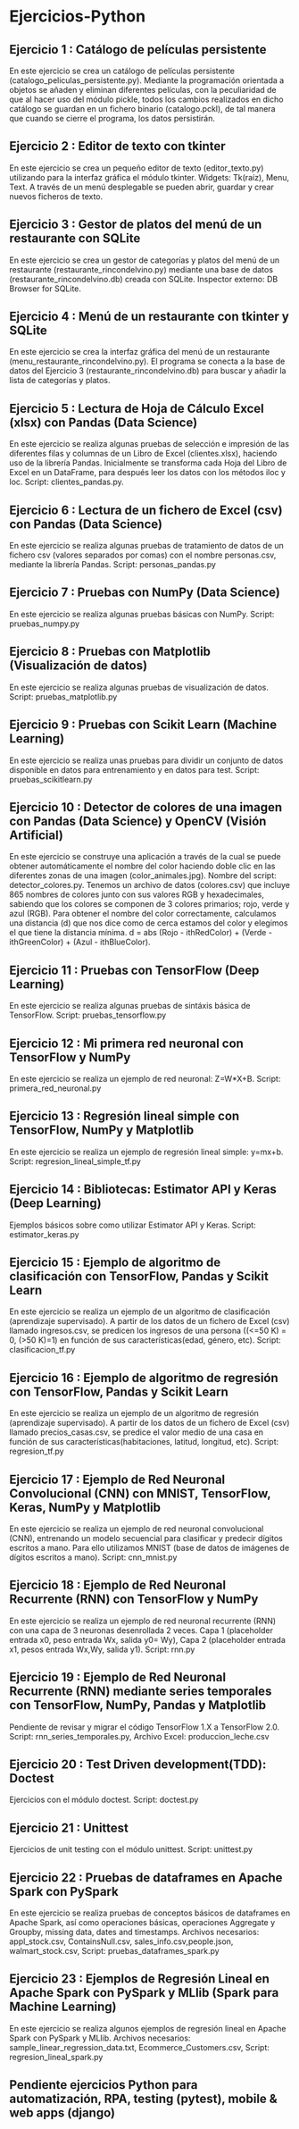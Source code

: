 # Ejercicios-Python

## Ejercicio 1 : Catálogo de películas persistente
En este ejercicio se crea un catálogo de películas persistente (catalogo_peliculas_persistente.py).
Mediante la programación orientada a objetos se añaden y eliminan diferentes películas, con la peculiaridad de que al hacer uso del módulo pickle,  todos los cambios realizados en dicho catálogo se guardan en un fichero binario (catalogo.pckl), de tal manera que cuando se cierre el programa, los datos persistirán.

## Ejercicio 2 : Editor de texto con tkinter
En este ejercicio se crea un pequeño editor de texto (editor_texto.py) utilizando para la interfaz gráfica el módulo tkinter.
Widgets: Tk(raíz), Menu, Text.
A través de un menú desplegable se pueden abrir, guardar y crear nuevos ficheros de texto.

## Ejercicio 3 : Gestor de platos del menú de un restaurante con SQLite
En este ejercicio se crea un gestor de categorías y platos del menú de un restaurante (restaurante_rincondelvino.py) mediante una base de datos (restaurante_rincondelvino.db) creada con SQLite.
Inspector externo: DB Browser for SQLite.

## Ejercicio 4 : Menú de un restaurante con tkinter y SQLite
En este ejercicio se crea la interfaz gráfica del menú de un restaurante (menu_restaurante_rincondelvino.py).
El programa se conecta a la base de datos del Ejercicio 3 (restaurante_rincondelvino.db) para buscar y añadir la lista de categorías y platos.

## Ejercicio 5 : Lectura de Hoja de Cálculo Excel (xlsx) con Pandas (Data Science)
En este ejercicio se realiza algunas pruebas de selección e impresión de las diferentes filas y columnas de un Libro de Excel (clientes.xlsx), haciendo uso de la librería Pandas.
Inicialmente se transforma cada Hoja del Libro de Excel en un DataFrame, para después leer los datos con los métodos iloc y loc.
Script: clientes_pandas.py.

## Ejercicio 6 : Lectura de un fichero de Excel (csv) con Pandas (Data Science)
En este ejercicio se realiza algunas pruebas de tratamiento de datos de un fichero csv (valores separados por comas) con el nombre personas.csv, mediante la librería Pandas.
Script: personas_pandas.py

## Ejercicio 7 : Pruebas con NumPy (Data Science)
En este ejercicio se realiza algunas pruebas básicas con NumPy.
Script: pruebas_numpy.py

## Ejercicio 8 : Pruebas con Matplotlib (Visualización de datos)
En este ejercicio se realiza algunas pruebas de visualización de datos.
Script: pruebas_matplotlib.py

## Ejercicio 9 : Pruebas con Scikit Learn (Machine Learning)
En este ejercicio se realiza unas pruebas para dividir un conjunto de datos disponible en datos para entrenamiento y en datos para test.
Script: pruebas_scikitlearn.py

## Ejercicio 10 : Detector de colores de una imagen con Pandas (Data Science) y OpenCV (Visión Artificial)
En este ejercicio se construye una aplicación a través de la cual se puede obtener automáticamente el nombre del color haciendo doble clic en las diferentes zonas de una imagen (color_animales.jpg).
Nombre del script: detector_colores.py.
Tenemos un archivo de datos (colores.csv) que incluye 865 nombres de colores junto con sus valores RGB y hexadecimales, sabiendo que los colores se componen de 3 colores primarios; rojo, verde y azul (RGB). 
Para obtener el nombre del color correctamente, calculamos una distancia (d) que nos dice como de cerca estamos del color y elegimos el que tiene la distancia mínima.
d = abs (Rojo - ithRedColor) + (Verde - ithGreenColor) + (Azul - ithBlueColor).

## Ejercicio 11 : Pruebas con TensorFlow (Deep Learning)
En este ejercicio se realiza algunas pruebas de sintáxis básica de TensorFlow.
Script: pruebas_tensorflow.py

## Ejercicio 12 : Mi primera red neuronal con TensorFlow y NumPy
En este ejercicio se realiza un ejemplo de red neuronal: Z=W*X+B. 
Script: primera_red_neuronal.py

## Ejercicio 13 : Regresión lineal simple con TensorFlow, NumPy y Matplotlib
En este ejercicio se realiza un ejemplo de regresión lineal simple: y=mx+b.
Script: regresion_lineal_simple_tf.py

## Ejercicio 14 : Bibliotecas: Estimator API y Keras (Deep Learning)
Ejemplos básicos sobre como utilizar Estimator API y Keras. 
Script: estimator_keras.py

## Ejercicio 15 : Ejemplo de algoritmo de clasificación con TensorFlow, Pandas y Scikit Learn
En este ejercicio se realiza un ejemplo de un algoritmo de clasificación (aprendizaje supervisado).
A partir de los datos de un fichero de Excel (csv) llamado ingresos.csv, se predicen los ingresos de una persona ((<=50 K) = 0, (>50 K)=1) en función de sus características(edad, género, etc).
Script: clasificacion_tf.py

## Ejercicio 16 : Ejemplo de algoritmo de regresión con TensorFlow, Pandas y Scikit Learn
En este ejercicio se realiza un ejemplo de un algoritmo de regresión (aprendizaje supervisado).
A partir de los datos de un fichero de Excel (csv) llamado precios_casas.csv, se predice el valor medio de una casa en función de sus características(habitaciones, latitud, longitud, etc).
Script: regresion_tf.py

## Ejercicio 17 : Ejemplo de Red Neuronal Convolucional (CNN) con MNIST, TensorFlow, Keras, NumPy y Matplotlib
En este ejercicio se realiza un ejemplo de red neuronal convolucional (CNN), entrenando un modelo secuencial para clasificar y predecir dígitos escritos a mano. Para ello utilizamos MNIST (base de datos de imágenes de dígitos escritos a mano).
Script: cnn_mnist.py

## Ejercicio 18 : Ejemplo de Red Neuronal Recurrente (RNN) con TensorFlow y NumPy
En este ejercicio se realiza un ejemplo de red neuronal recurrente (RNN) con una capa de 3 neuronas desenrollada 2 veces.
Capa 1 (placeholder entrada x0, peso entrada Wx, salida y0= Wy), Capa 2 (placeholder entrada x1, pesos entrada Wx,Wy, salida y1).
Script: rnn.py

## Ejercicio 19 : Ejemplo de Red Neuronal Recurrente (RNN) mediante series temporales con TensorFlow, NumPy, Pandas y Matplotlib
Pendiente de revisar y migrar el código TensorFlow 1.X a TensorFlow 2.0.
Script: rnn_series_temporales.py, Archivo Excel: produccion_leche.csv

## Ejercicio 20 : Test Driven development(TDD): Doctest
Ejercicios con el módulo doctest.
Script: doctest.py

## Ejercicio 21 : Unittest
Ejercicios de unit testing con el módulo unittest.
Script: unittest.py

## Ejercicio 22 : Pruebas de dataframes en Apache Spark con PySpark
En este ejercicio se realiza pruebas de conceptos básicos de dataframes en Apache Spark, así como operaciones básicas, operaciones Aggregate y Groupby, missing data, dates and timestamps.
Archivos necesarios: appl_stock.csv, ContainsNull.csv, sales_info.csv,people.json, walmart_stock.csv,
Script: pruebas_dataframes_spark.py

## Ejercicio 23 : Ejemplos de Regresión Lineal en Apache Spark con PySpark y MLlib (Spark para Machine Learning)
En este ejercicio se realiza algunos ejemplos de regresión lineal en Apache Spark con PySpark y MLlib.
Archivos necesarios: sample_linear_regression_data.txt, Ecommerce_Customers.csv, 
Script: regresion_lineal_spark.py

## Pendiente ejercicios Python para automatización, RPA, testing (pytest), mobile & web apps (django)
